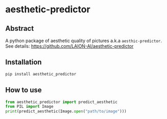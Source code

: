 # aesthetic-predictor

## Abstract

A python package of aesthetic quality of pictures a.k.a `aesthic-predictor`.
See details: https://github.com/LAION-AI/aesthetic-predictor

## Installation

```python
pip install aesthetic_predictor
```

## How to use

```python
from aesthetic_predictor import predict_aesthetic
from PIL import Image
print(predict_aesthetic(Image.open("path/to/image")))
```
